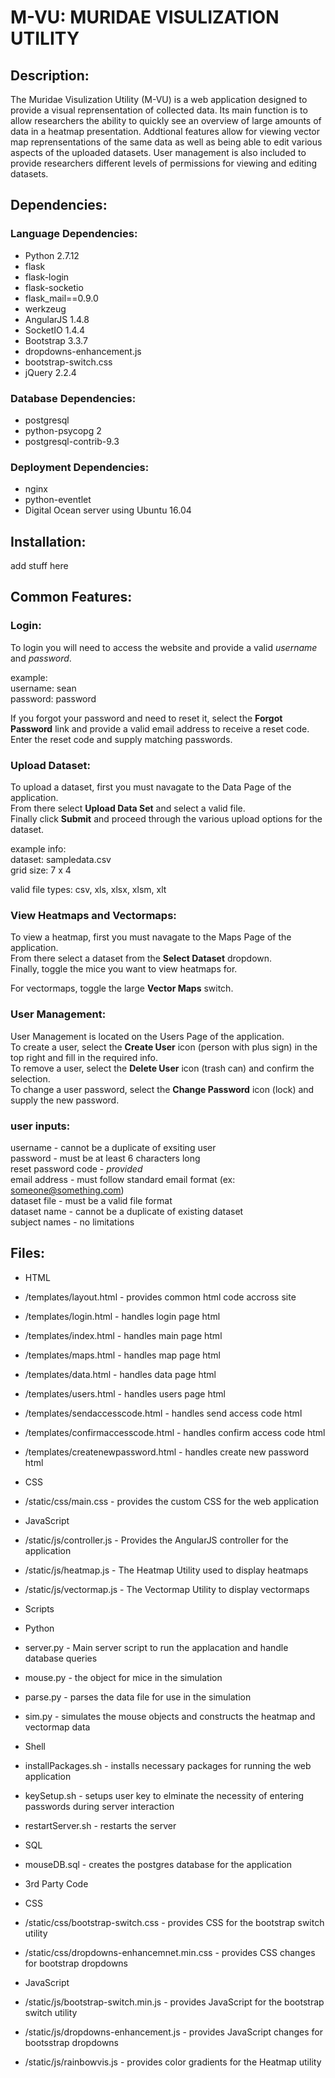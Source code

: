 # M-VU: MURIDAE VISULIZATION UTILITY

## Description:
The Muridae Visulization Utility (M-VU) is a web application designed to provide a visual reprensentation of collected data. Its main function is to allow researchers the ability to quickly see an overview of large amounts of data in a heatmap presentation. Addtional features allow for viewing vector map reprensentations of the same data as well as being able to edit various aspects of the uploaded datasets. User management is also included to provide researchers different levels of permissions for viewing and editing datasets. 

## Dependencies:

### Language Dependencies:
- Python 2.7.12
 - flask
 - flask-login
 - flask-socketio
 - flask_mail==0.9.0
 - werkzeug
- AngularJS 1.4.8
- SocketIO 1.4.4
- Bootstrap 3.3.7
- dropdowns-enhancement.js
- bootstrap-switch.css
- jQuery 2.2.4

### Database Dependencies:
- postgresql
- python-psycopg 2
- postgresql-contrib-9.3

### Deployment Dependencies:
- nginx
- python-eventlet
- Digital Ocean server using Ubuntu 16.04

## Installation:
add stuff here

## Common Features:
### Login:
To login you will need to access the website and provide a valid *username* and *password*.

example:  
username: sean  
password: password  

If you forgot your password and need to reset it, select the **Forgot Password** link and provide a valid email address to receive a reset code. Enter the reset code and supply matching passwords.  

### Upload Dataset:
To upload a dataset, first you must navagate to the Data Page of the application.  
From there select **Upload Data Set** and select a valid file.  
Finally click **Submit** and proceed through the various upload options for the dataset.

example info:  
dataset: sampledata.csv  
grid size: 7 x 4  

valid file types: csv, xls, xlsx, xlsm, xlt

### View Heatmaps and Vectormaps:
To view a heatmap, first you must navagate to the Maps Page of the application.  
From there select a dataset from the **Select Dataset** dropdown.  
Finally, toggle the mice you want to view heatmaps for.

For vectormaps, toggle the large **Vector Maps** switch.  

### User Management:
User Management is located on the Users Page of the application.  
To create a user, select the **Create User** icon (person with plus sign) in the top right and fill in the required info.  
To remove a user, select the **Delete User** icon (trash can) and confirm the selection.  
To change a user password, select the **Change Password** icon (lock) and supply the new password.  

### user inputs:
username - cannot be a duplicate of exsiting user  
password - must be at least 6 characters long  
reset password code - *provided*  
email address - must follow standard email format (ex: someone@something.com)  
dataset file - must be a valid file format  
dataset name - cannot be a duplicate of existing dataset  
subject names - no limitations  

## Files:
- HTML
 - /templates/layout.html - provides common html code accross site
 - /templates/login.html - handles login page html 
 - /templates/index.html - handles main page html 
 - /templates/maps.html - handles map page html 
 - /templates/data.html - handles data page html 
 - /templates/users.html - handles users page html 
 - /templates/sendaccesscode.html - handles send access code html
 - /templates/confirmaccesscode.html - handles confirm access code html
 - /templates/createnewpassword.html - handles create new password html
- CSS
 - /static/css/main.css - provides the custom CSS for the web application
- JavaScript
 - /static/js/controller.js - Provides the AngularJS controller for the application
 - /static/js/heatmap.js - The Heatmap Utility used to display heatmaps
 - /static/js/vectormap.js - The Vectormap Utility to display vectormaps
- Scripts
 - Python
  - server.py - Main server script to run the applacation and handle database queries
  - mouse.py - the object for mice in the simulation
  - parse.py - parses the data file for use in the simulation
  - sim.py - simulates the mouse objects and constructs the heatmap and vectormap data
 - Shell
  - installPackages.sh - installs necessary packages for running the web application
  - keySetup.sh - setups user key to elminate the necessity of entering passwords during server interaction
  - restartServer.sh - restarts the server
- SQL
 - mouseDB.sql - creates the postgres database for the application 

- 3rd Party Code
 - CSS
  - /static/css/bootstrap-switch.css - provides CSS for the bootstrap switch utility
  - /static/css/dropdowns-enhancemnet.min.css - provides CSS changes for bootstrap dropdowns
 - JavaScript
  - /static/js/bootstrap-switch.min.js - provides JavaScript for the bootstrap switch utility
  - /static/js/dropdowns-enhancement.js - provides JavaScript changes for bootsstrap dropdowns
  - /static/js/rainbowvis.js - provides color gradients for the Heatmap utility
